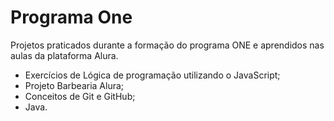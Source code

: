 # Programa One

Projetos praticados durante a formação do programa ONE e aprendidos nas aulas da plataforma Alura.

- Exercícios de Lógica de programação utilizando o JavaScript;
- Projeto Barbearia Alura;
- Conceitos de Git e GitHub;
- Java.

